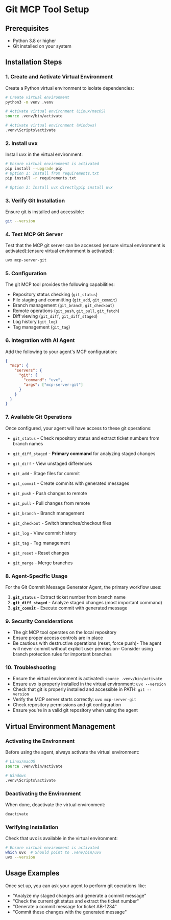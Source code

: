 # Git MCP Tool Setup

## Prerequisites
- Python 3.8 or higher
- Git installed on your system

## Installation Steps

### 1. Create and Activate Virtual Environment
Create a Python virtual environment to isolate dependencies:
```bash
# Create virtual environment
python3 -m venv .venv

# Activate virtual environment (Linux/macOS)
source .venv/bin/activate

# Activate virtual environment (Windows)
.venv\Scripts\activate
```

### 2. Install uvx
Install uvx in the virtual environment:
```bash
# Ensure virtual environment is activated
pip install --upgrade pip
# Option 1: Install from requirements.txt
pip install -r requirements.txt

# Option 2: Install uvx directlypip install uvx
```

### 3. Verify Git Installation
Ensure git is installed and accessible:
```bash
git --version
```

### 4. Test MCP Git Server
Test that the MCP git server can be accessed (ensure virtual environment is activated):(ensure virtual environment is activated):
```bash
uvx mcp-server-git
```

### 5. Configuration
The git MCP tool provides the following capabilities:
- Repository status checking (`git_status`)
- File staging and committing (`git_add`, `git_commit`)
- Branch management (`git_branch`, `git_checkout`)
- Remote operations (`git_push`, `git_pull`, `git_fetch`)
- Diff viewing (`git_diff`, `git_diff_staged`)
- Log history (`git_log`)
- Tag management (`git_tag`)

### 6. Integration with AI Agent
Add the following to your agent's MCP configuration:

```json
{
  "mcp": {
    "servers": {
      "git": {
        "command": "uvx",
        "args": ["mcp-server-git"]
      }
    }
  }
}
```

### 7. Available Git Operations
Once configured, your agent will have access to these git operations:
- `git_status` - Check repository status and extract ticket numbers from branch names
- `git_diff_staged` - **Primary command** for analyzing staged changes
- `git_diff` - View unstaged differences
- `git_add` - Stage files for commit
- `git_commit` - Create commits with generated messages
- `git_push` - Push changes to remote
- `git_pull` - Pull changes from remote
- `git_branch` - Branch management
- `git_checkout` - Switch branches/checkout files


- `git_log` - View commit history
- `git_tag` - Tag management
- `git_reset` - Reset changes
- `git_merge` - Merge branches

### 8. Agent-Specific Usage
For the Git Commit Message Generator Agent, the primary workflow uses:
1. **`git_status`** - Extract ticket number from branch name
2. **`git_diff_staged`** - Analyze staged changes (most important command)
3. **`git_commit`** - Execute commit with generated message

### 9. Security Considerations
- The git MCP tool operates on the local repository
- Ensure proper access controls are in place
- Be cautious with destructive operations (reset, force push)- The agent will never commit without explicit user permission- Consider using branch protection rules for important branches

### 10. Troubleshooting
- Ensure the virtual environment is activated: `source .venv/bin/activate`
- Ensure uvx is properly installed in the virtual environment: `uvx --version`
- Check that git is properly installed and accessible in PATH: `git --version`
- Verify the MCP server starts correctly: `uvx mcp-server-git`
- Check repository permissions and git configuration
- Ensure you're in a valid git repository when using the agent
## Virtual Environment Management

### Activating the Environment
Before using the agent, always activate the virtual environment:
```bash
# Linux/macOS
source .venv/bin/activate

# Windows
.venv\Scripts\activate
```

### Deactivating the Environment
When done, deactivate the virtual environment:
```bash
deactivate
```

### Verifying Installation
Check that uvx is available in the virtual environment:
```bash
# Ensure virtual environment is activated
which uvx  # Should point to .venv/bin/uvx
uvx --version
```
## Usage Examples
Once set up, you can ask your agent to perform git operations like:
- "Analyze my staged changes and generate a commit message"
- "Check the current git status and extract the ticket number"
- "Generate a commit message for ticket AB-1234"
- "Commit these changes with the generated message"
